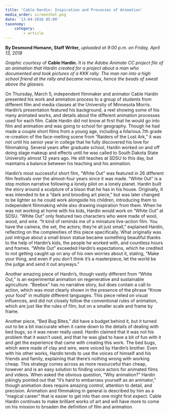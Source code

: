 ```yaml
---
title: 'Cable Hardin: Inspiration and Processes of Animation'
media_order: screenshot.png
date: '13-04-2018 05:00'
taxonomy:
    category:
        - article
---
```


**By Desmond Homann, Staff Writer,** _uploaded at 9:00 p.m. on Friday, April 13, 2018_

_Graphic courtesy_ of **Cable Hardin.** _It is the Adobe Animate CC project file of an animation that Hardin created for a project about a man who documented and took pictures of a KKK rally. The man ran into a high school friend at the rally and became nervous, hence the beads of sweat above the glasses._

On Thursday, March 5, independent filmmaker and animator Cable Hardin presented his work and animation process to a group of students from different film and media classes at the University of Minnesota Morris. Hardin’s presentation featured his background, a reel showing some of his many animated works, and details about the different animation processes used for each film. Cable Hardin did not know at first that he would go into film and animation and was going to school for geography. Though he had made a couple short films from a young age, including a hilarious 7th grade re-creation of the face-melting scene from “Raiders of the Lost Ark,” it was not until his senior year in college that he fully discovered his love for filmmaking. Several years after graduate school, Hardin worked on and off doing stage makeup and effects until he was called to South Dakota State University almost 12 years ago. He still teaches at SDSU to this day, but maintains a balance between his teaching and his animation.

Hardin’s most successful short film, “White Out” was featured in 26 different film festivals over the almost-four years since it was made. “White Out” is a stop motion narrative following a lonely pilot on a lonely planet. Hardin built the story around a sculpture of a bison that he has in his house. Originally, it was intended to be a “dark and brooding art piece,” but was later changed to be lighter so he could work alongside his children, introducing them to independent filmmaking while also drawing inspiration from them. When he was not working at home with his kids, Hardin would work on “White Out” at SDSU. “White Out” only featured two characters who were made of wool, wood, and wire. “It kind of reminds me of a miniature live-action film. You have the camera, the set, the actors; they’re all just small,” explained Hardin, reflecting on the complexities of this piece specifically. What originally was just intrigue about a small bison statue became something beautiful thanks to the help of Hardin’s kids, the people he worked with, and countless hours and frames. “White Out” exceeded Hardin’s expectations, which he credited to not getting caught up on any of his own worries about it, stating, “Make your thing, and even if you don’t think it’s a masterpiece, let the world be the judge and send it out anyways.”

Another amazing piece of Hardin’s, though vastly different from “White Out,” is an experimental animation on regenerative and sustainable agriculture. “Beebox” has no narrative story, but does contain a call to action, which was most clearly shown in the presence of the phrase “Know your food” in multiple different languages. This piece relied on visual influences, and did not closely follow the conventional rules of animation, which are just like the rules of film, but on a smaller scale and frame by frame. 

Another piece, “Bed Bug Bites,” did have a budget behind it, but it turned out to be a bit inaccurate when it came down to the details of dealing with bed bugs, so it was never really used. Hardin claimed that it was not his problem that it wasn’t used, and that he was glad to have a bit of fun with it and get the experience that came with creating this work. The bed bugs, which were made of clay and wire, were voiced by Hardin’s brother. Even with his other works, Hardin tends to use the voices of himself and his friends and family, explaining that there’s nothing wrong with working cheap. This strategy comes across as more resourceful than cheap, however and is an easy solution to finding voice actors for animated films and videos.
When asked the obvious question, “Why animation?” Hardin jokingly pointed out that “it’s hard to embarrass yourself as an animator,” though animation does require amazing control, attention to detail, and precision. Animation and filmmaking in general  is described by him as a “magical career” that is easier to get into than one might first expect. Cable Hardin continues to make brilliant works of art and will have more to come on his mission to broaden the definition of film and animation.
